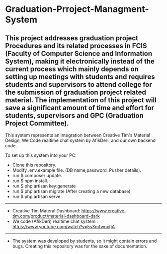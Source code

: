 # Graduation-Prroject-Managment-System
This project addresses graduation project Procedures and its related
processes in FCIS (Faculty of Computer Science and Information
System), making it electronically instead of the current process which
mainly depends on setting up meetings with students and requires
students and supervisors to attend college for the submission of
graduation project related material. The implementation of this project
will save a significant amount of time and effort for students, supervisors
and GPC (Graduation Project Committee).
-------------------------------------------------------------------------------------------------------------------------------------------


This system represents an integration between Creative Tim's Material Design, We Code realtime chat system by AfikDeri, and our own backend code.

To set up this system into your PC:
- Clone this repository.
- Modify .env.example file. (DB name,password, Pusher details).
- run $ composer update.
- run $ npm install.
- run $ php artisan key:generate
- run $ php artisan migrate (After creating a new database)
- run $ php artisan serve
-------------------------------------------------------------------------------------------------------------------------------------------


- Creative Tim Materal Dashboard: https://www.creative-tim.com/product/material-dashboard-dark
- We code (AfikDeri) realtime chat system : https://www.youtube.com/watch?v=5sXmfwnxfjA
-------------------------------------------------------------------------------------------------------------------------------------------
* The system was developed by students, so it might contain errors and bugs. Creating this repository was for the sake of documentation.



